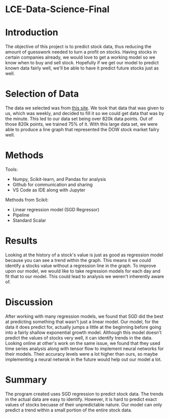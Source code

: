 # LCE-Data-Science-Final

# Introduction
The objective of this project is to predict stock data, thus reducing the amount of guesswork needed to turn a profit on stocks. Having stocks in certain companies already, we would love to get a working model so we know when to buy and sell stock. Hopefully if we get our model to predict known data fairly well, we'll be able to have it predict future stocks just as well.
# Selection of Data
The data we selected was from [this site](https://polygon.io/). We took that data that was given to us, which was weekly, and decided to fill it so we could get data that was by the minute. This led to our data set being over 820k data points. Out of those 820k points, we trained 75% of it. With this large data set, we were able to produce a line graph that represented the DOW stock market failry well.
# Methods
Tools:
* Numpy, Scikit-learn, and Pandas for analysis
* Github for communication and sharing
* VS Code as IDE along with Jupyter

Methods from Scikit:
* Linear regression model (SGD Regressor)
* Pipeline
* Standard Scalar

# Results
Looking at the history of a stock's value is just as good as regression model because you can see a trend within the graph. This means it we could identify a stocks value without a regression line in the graph. To improve upon our model, we would like to take regression models for each day and fit that to our model. This could lead to analysis we weren't inherently aware of. 
# Discussion
After working with many regression models, we found that SGD did the best at predicting something that wasn't just a linear model. Our model, for the data it does predict for, actually jumps a little at the beginning before going into a fairly shallow exponential growth model. Although this model doesn't predict the values of stocks very well, it can identify trends in the data. Looking online at other's work on the same issue, we found that they used time series analysis along with tensor flow to implement neural networks for their models. Their accuracy levels were a lot higher than ours, so maybe implementing a neural netwrok in the future would help out our model a lot. 
# Summary
The program created uses SGD regression to predict stock data. The trends in the actual data are easy to identify. However, it is hard to predict exact values of stocks becuase of their unpredictable nature. Our model can only predict a trend within a small portion of the entire stock data.  
